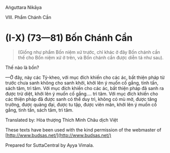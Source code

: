 Aṅguttara Nikāya

VIII. Phẩm Chánh Cần

# (I-X) (73—81) Bốn Chánh Cần

> (Giống như phẩm Bốn niệm xứ trước, chỉ khác ở đây Bốn chánh cần thế cho Bốn niệm xứ ở trên, và Bốn chánh cần được diễn tả như sau).

Thế nào là bốn?

—Ở đây, này các Tỷ-kheo, với mục đích khiến cho các ác, bất thiện pháp từ trước chưa sanh không cho sanh khởi, khởi lên ý muốn cố gắng, tinh tấn, sách tâm, trì tâm. Với mục đích khiến cho các ác, bất thiện pháp đã sanh ra được trừ diệt, khởi lên ý muốn cố gắng.... trì tâm. Với mục đích khiến cho các thiện pháp đã được sanh có thể duy trì, không có mù mờ, được tăng trưởng, được quảng đại, được tu tập, được viên mãn, khởi lên ý muốn cố gắng, tinh tấn, sách tâm, trì tâm.

Translated by: Hòa thượng Thích Minh Châu dịch Việt

These texts have been used with the kind permission of the webmaster of [http://www.budsas.net/](http://www.budsas.net/)

Prepared for SuttaCentral by Ayya Vimala.